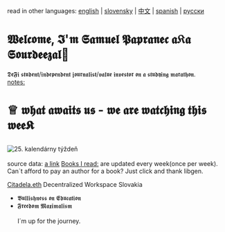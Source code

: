 read in other languages: [english](https://) | [slovensky](https://) | [中文](https://) | [spanish](https://) | [русски](https://) 
<p align="center">

# 𝖂𝖊𝖑𝖈𝖔𝖒𝖊, 𝕴'𝖒 𝕾𝖆𝖒𝖚𝖊𝖑 𝕻𝖆𝖕𝖗𝖆𝖓𝖊𝖈 𝖆𝔎𝖆 𝕾𝖔𝖚𝖗𝖉𝖊𝖊𝖟𝖆𝖑👋 
𝕯𝖊𝕱𝖎 𝖘𝖙𝖚𝖉𝖊𝖓𝖙/𝖎𝖓𝖉𝖊𝖕𝖊𝖓𝖉𝖊𝖓𝖙 𝖏𝖔𝖚𝖗𝖓𝖆𝖑𝖎𝖘𝖙/𝖛𝖆𝖑𝖚𝖊 𝖎𝖓𝖛𝖊𝖘𝖙𝖔𝖗 𝖔𝖓 𝖆 𝖘𝖙𝖚𝖉𝖞𝖎𝖓𝖌 𝖒𝖆𝖗𝖆𝖙𝖍𝖔𝖓.  <br>
[notes:](https://github.com/samuelPapranec/handwritings)
# ♕ 𝖜𝖍𝖆𝖙 𝖆𝖜𝖆𝖎𝖙𝖘 𝖚𝖘 - 𝖜𝖊 𝖆𝖗𝖊 𝖜𝖆𝖙𝖈𝖍𝖎𝖓𝖌 𝖙𝖍𝖎𝖘 𝖜𝖊𝖊𝕶<br></p>
 ![25. kalendárny týždeň](https://scontent-frt3-1.xx.fbcdn.net/v/t1.15752-9/289048318_356182839790498_8719192773696821607_n.png?_nc_cat=106&ccb=1-7&_nc_sid=ae9488&_nc_ohc=OwZCtjToERcAX87GWMC&_nc_ht=scontent-frt3-1.xx&oh=03_AVJn4bvwn6rdar9EPjMeVwQpG6u_LUmB-8yZcZJmv11SqA&oe=62D2F081)
 <br>    
source data: 
[a link](https://github.com/samuelPapranec/citadela)
[Books I read:](https://samuelpapranec.github.io/compact-gallery#fluid-gallery) are updated every week(once per week). Can´t afford to pay an author for a book? Just click and thank libgen. 

[Citadela.eth](tbd) Decentralized Workspace Slovakia
  <br>
  - 𝕭𝖚𝖑𝖑𝖎𝖘𝖍𝖓𝖊𝖘𝖘 𝖔𝖓 𝕰𝖉𝖚𝖈𝖆𝖙𝖎𝖔𝖓  <br>
  - 𝕱𝖗𝖊𝖊𝖉𝖔𝖒 𝕸𝖆𝖝𝖎𝖒𝖆𝖑𝖎𝖘𝖒   <br>
    <br>
I´m up for the journey.
